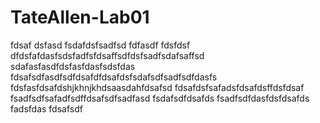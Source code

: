 # TateAllen-Lab01
fdsaf
dsfasd
fsdafdsfsadfsd
fdfasdf
fdsfdsf
dfdsfafdasfsdsfadfsfdsaffsdfdsfsadfsdafsaffsd
sdafasfasdfdsfasfdasfsdsfdas
fdsafsdfasdfsdfdsafdfdsafdsfsdafsdfsadfsdfdasfs
fdsfasfdsafdshjkhnjkhdsaasdahfdsafsd
fdsafdsfsafadsfdsafdsffdsfdsaf
fsadfsdfsafadfsdffdsafsdfsadfasd
fsdafsdfdsafds
fsadfsdfdasfdsfdsafds
fadsfdas
fdsafsdf
